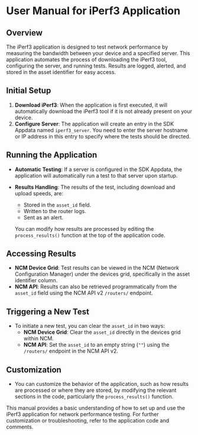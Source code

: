 # User Manual for iPerf3 Application

## Overview
The iPerf3 application is designed to test network performance by measuring the bandwidth between your device and a specified server. This application automates the process of downloading the iPerf3 tool, configuring the server, and running tests. Results are logged, alerted, and stored in the asset identifier for easy access.

## Initial Setup
1. **Download iPerf3**: When the application is first executed, it will automatically download the iPerf3 tool if it is not already present on your device.
2. **Configure Server**: The application will create an entry in the SDK Appdata named `iperf3_server`. You need to enter the server hostname or IP address in this entry to specify where the tests should be directed.

## Running the Application
- **Automatic Testing**: If a server is configured in the SDK Appdata, the application will automatically run a test to that server upon startup.
- **Results Handling**: The results of the test, including download and upload speeds, are:
  - Stored in the `asset_id` field.
  - Written to the router logs.
  - Sent as an alert.
  
  You can modify how results are processed by editing the `process_results()` function at the top of the application code.

## Accessing Results
- **NCM Device Grid**: Test results can be viewed in the NCM (Network Configuration Manager) under the devices grid, specifically in the asset identifier column.
- **NCM API**: Results can also be retrieved programmatically from the `asset_id` field using the NCM API v2 `/routers/` endpoint.

## Triggering a New Test
- To initiate a new test, you can clear the `asset_id` in two ways:
  - **NCM Device Grid**: Clear the `asset_id` directly in the devices grid within NCM.
  - **NCM API**: Set the `asset_id` to an empty string (`""`) using the `/routers/` endpoint in the NCM API v2.

## Customization
- You can customize the behavior of the application, such as how results are processed or where they are stored, by modifying the relevant sections in the code, particularly the `process_results()` function.

This manual provides a basic understanding of how to set up and use the iPerf3 application for network performance testing. For further customization or troubleshooting, refer to the application code and comments.